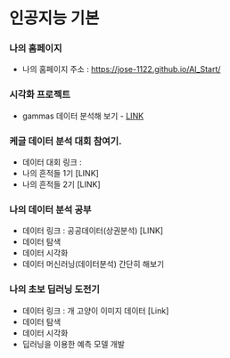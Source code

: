 # 인공지능 기본

### 나의 홈페이지
  * 나의 홈페이지 주소 : https://jose-1122.github.io/AI_Start/

### 시각화 프로젝트
  * gammas 데이터 분석해 보기  - [LINK](https://jose-1122.github.io/AI_Start/FirstStep_DataVis01.html)
  
### 케글 데이터 분석 대회 참여기.
  * 데이터 대회 링크 :
  * 나의 흔적들 1기 [LINK]
  * 나의 흔적들 2기 [LINK]
  
### 나의 데이터 분석 공부
  * 데이터 링크 : 공공데이터(상권분석) [LINK]
  * 데이터 탐색
  * 데이터 시각화
  * 데이터 머신러닝(데이터분석) 간단히 해보기

### 나의 초보 딥러닝 도전기
  * 데이터 링크 : 개 고양이 이미지 데이터 [Link]
  * 데이터 탐색 
  * 데이터 시각화 
  * 딥러닝을 이용한 예측 모델 개발
